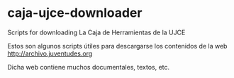 # caja-ujce-downloader
Scripts for downloading La Caja de Herramientas de la UJCE

Estos son algunos scripts útiles para descargarse los contenidos de la web http://archivo.juventudes.org

Dicha web contiene muchos documentales, textos, etc.
